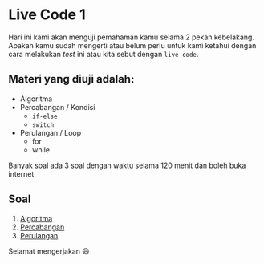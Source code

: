 # Live Code 1

Hari ini kami akan menguji pemahaman kamu selama 2 pekan kebelakang. Apakah kamu sudah mengerti atau belum perlu untuk kami ketahui dengan cara melakukan *test* ini atau kita sebut dengan `live code`.

## Materi yang diuji adalah: 

- Algoritma
- Percabangan / Kondisi 
  - `if-else`
  - `switch`
- Perulangan / Loop
  - for
  - while
 
Banyak soal ada 3 soal dengan waktu selama 120 menit dan boleh buka internet
 
## Soal

1. [Algoritma](./live-code-1/algoritma.md)
2. [Percabangan](./live-code-1/percabangan.md)
3. [Perulangan](./live-code-1/perulangan.md)

Selamat mengerjakan :smile:
